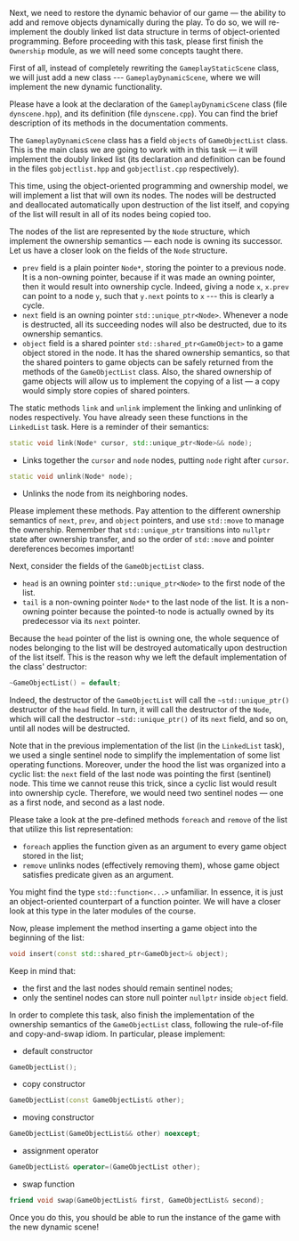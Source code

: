 Next, we need to restore the dynamic behavior of our game — the ability
to add and remove objects dynamically during the play.
To do so, we will re-implement the doubly linked list data structure
in terms of object-oriented programming.
Before proceeding with this task, please first finish the `Ownership` module,
as we will need some concepts taught there.

First of all, instead of completely rewriting the `GameplayStaticScene` class,
we will just add a new class --- `GameplayDynamicScene`, where we will implement the new dynamic functionality.

[//]: # (Then switching between the two `Scene` implementations will be quite easy --- )
[//]: # (TODO: describe the actual scene-switching logic once it will be settled.)

Please have a look at the declaration of the `GameplayDynamicScene` class (file `dynscene.hpp`),
and its definition (file `dynscene.cpp`).
You can find the brief description of its methods in the documentation comments.

The `GameplayDynamicScene` class has a field `objects` of `GameObjectList` class.
This is the main class we are going to work with in this task — it will implement the doubly linked list
(its declaration and definition can be found in the files `gobjectlist.hpp` and `gobjectlist.cpp` respectively).

This time, using the object-oriented programming and ownership model,
we will implement a list that will own its nodes.
The nodes will be destructed and deallocated automatically upon destruction of the list itself,
and copying of the list will result in all of its nodes being copied too.

The nodes of the list are represented by the `Node` structure,
which implement the ownership semantics — each node is owning its successor.
Let us have a closer look on the fields of the `Node` structure.

- `prev` field is a plain pointer `Node*`, storing the pointer to a previous node.
  It is a non-owning pointer, because if it was made an owning pointer, then it would
  result into ownership cycle.
  Indeed, giving a node `x`, `x.prev` can point to a node `y`, such that `y.next` points to `x` ---
  this is clearly a cycle.
- `next` field is an owning pointer `std::unique_ptr<Node>`.
  Whenever a node is destructed, all its succeeding nodes will also be destructed,
  due to its ownership semantics.
- `object` field is a shared pointer `std::shared_ptr<GameObject>` to a game object stored in the node.
  It has the shared ownership semantics, so that the shared pointers to game objects
  can be safely returned from the methods of the `GameObjectList` class.
  Also, the shared ownership of game objects will allow us to implement
  the copying of a list — a copy would simply store copies of shared pointers.


The static methods `link` and `unlink` implement the linking and unlinking of nodes respectively.
You have already seen these functions in the `LinkedList` task.
Here is a reminder of their semantics:

```c++
static void link(Node* cursor, std::unique_ptr<Node>&& node);
```

- Links together the `cursor` and `node` nodes, putting `node` right after `cursor`.

```c++
static void unlink(Node* node);
```

- Unlinks the node from its neighboring nodes.

Please implement these methods.
Pay attention to the different ownership semantics of `next`, `prev`, and `object` pointers,
and use `std::move` to manage the ownership.
Remember that `std::unique_ptr` transitions into `nullptr` state after ownership transfer,
and so the order of `std::move` and pointer dereferences becomes important!

Next, consider the fields of the `GameObjectList` class.

- `head` is an owning pointer `std::unique_ptr<Node>` to the first node of the list.
- `tail` is a non-owning pointer `Node*` to the last node of the list.
  It is a non-owning pointer because the pointed-to node is actually owned
  by its predecessor via its `next` pointer.

Because the `head` pointer of the list is owning one, the whole sequence of nodes
belonging to the list will be destroyed automatically upon destruction of the list itself.
This is the reason why we left the default implementation of the class' destructor:

```c++
~GameObjectList() = default;
```

<div class="hint">

Indeed, the destructor of the `GameObjectList` will call
the `~std::unique_ptr()` destructor of the `head` field.
In turn, it will call the destructor of the `Node`,
which will call the destructor `~std::unique_ptr()` of its `next` field,
and so on, until all nodes will be destructed.

</div>

Note that in the previous implementation of the list (in the `LinkedList` task),
we used a single sentinel node to simplify the implementation of some list operating functions.
Moreover, under the hood the list was organized into a cyclic list:
the `next` field of the last node was pointing the first (sentinel) node.
This time we cannot reuse this trick, since a cyclic list would result into ownership cycle.
Therefore, we would need two sentinel nodes — one as a first node, and second as a last node.

Please take a look at the pre-defined methods `foreach` and `remove` of the list
that utilize this list representation:
- `foreach` applies the function given as an argument to every game object stored in the list;
- `remove` unlinks nodes (effectively removing them), whose game object satisfies predicate given as an argument.

<div class="hint">

You might find the type `std::function<...>` unfamiliar.
In essence, it is just an object-oriented counterpart of a function pointer.
We will have a closer look at this type in the later modules of the course.

</div>

Now, please implement the method inserting a game object into the beginning of the list:

```c++
void insert(const std::shared_ptr<GameObject>& object);
```

Keep in mind that:
- the first and the last nodes should remain sentinel nodes;
- only the sentinel nodes can store null pointer `nullptr` inside `object` field.

In order to complete this task, also finish the implementation of the ownership semantics of
the `GameObjectList` class, following the rule-of-file and copy-and-swap idiom.
In particular, please implement:

- default constructor
```c++
GameObjectList();
```

- copy constructor
```c++
GameObjectList(const GameObjectList& other);
```

- moving constructor
```c++ 
GameObjectList(GameObjectList&& other) noexcept;
```

- assignment operator
```c++
GameObjectList& operator=(GameObjectList other);
```

- swap function
```c++
friend void swap(GameObjectList& first, GameObjectList& second);
```

Once you do this, you should be able to run the instance of the game with the new dynamic scene!
